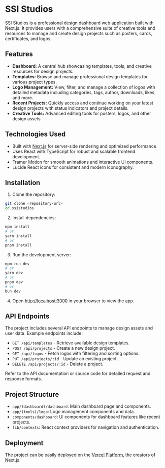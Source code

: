# SSI Studios

SSI Studios is a professional design dashboard web application built with Next.js. It provides users with a comprehensive suite of creative tools and resources to manage and create design projects such as posters, cards, certificates, and logos.

## Features

- **Dashboard:** A central hub showcasing templates, tools, and creative resources for design projects.
- **Templates:** Browse and manage professional design templates for various project types.
- **Logo Management:** View, filter, and manage a collection of logos with detailed metadata including categories, tags, author, downloads, likes, and more.
- **Recent Projects:** Quickly access and continue working on your latest design projects with status indicators and project details.
- **Creative Tools:** Advanced editing tools for posters, logos, and other design assets.

## Technologies Used

- Built with [Next.js](https://nextjs.org) for server-side rendering and optimized performance.
- Uses React with TypeScript for robust and scalable frontend development.
- Framer Motion for smooth animations and interactive UI components.
- Lucide React icons for consistent and modern iconography.

## Installation

1. Clone the repository:

```bash
git clone <repository-url>
cd ssistudios
```

2. Install dependencies:

```bash
npm install
# or
yarn install
# or
pnpm install
```

3. Run the development server:

```bash
npm run dev
# or
yarn dev
# or
pnpm dev
# or
bun dev
```

4. Open [http://localhost:3000](http://localhost:3000) in your browser to view the app.

## API Endpoints

The project includes several API endpoints to manage design assets and user data. Example endpoints include:

- `GET /api/templates` - Retrieve available design templates.
- `POST /api/projects` - Create a new design project.
- `GET /api/logos` - Fetch logos with filtering and sorting options.
- `PUT /api/projects/:id` - Update an existing project.
- `DELETE /api/projects/:id` - Delete a project.

Refer to the API documentation or source code for detailed request and response formats.

## Project Structure

- `app/(dashboard)/dashboard`: Main dashboard page and components.
- `app/(tools)/logo`: Logo management components and data.
- `components/dashboard`: UI components for dashboard features like recent projects.
- `lib/contexts`: React context providers for navigation and authentication.

## Deployment

The project can be easily deployed on the [Vercel Platform](https://vercel.com/new?utm_medium=default-template&filter=next.js&utm_source=create-next-app&utm_campaign=create-next-app-readme), the creators of Next.js.
